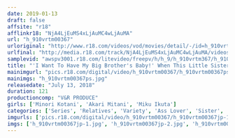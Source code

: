```yaml
---
date: 2019-01-13
draft: false
affsite: "r18"
afflinkr18: "NjA4LjEuMS4xLjAuMC4wLjAuMA"
url: "h_910vrtm00367"
urloriginal: "http://www.r18.com/videos/vod/movies/detail/-/id=h_910vrtm00367"
urlfinal: "http://media.r18.com/track/NjA4LjEuMS4xLjAuMC4wLjAuMA/videos/vod/movies/detail/-/id=h_910vrtm00367"
samplevid: "awspv3001.r18.com/litevideo/freepv/h/h_9/h_910vrtm367/h_910vrtm367_dmb_w.mp4"
title: "'I Want To Have My Big Brother's Baby!' When This Little Sister Suddenly Cums To Her Favorite Big Brother's Home, She Unexpectedly Finds His Fiancee There Too... Unwilling To Let His Little Sister Fuck Her Husband, She Gives Him A Raw Cowgirl! Strapped On To His Cock Nice And Tight, She Makes Him Cum Inside Her Over And Over Again! 4"
mainimgurl: "pics.r18.com/digital/video/h_910vrtm00367/h_910vrtm00367ps.jpg"
mainimgs: "h_910vrtm00367ps.jpg"
releasedate: "July 13, 2018"
duration: 121
productioncomp: "V&R PRODUCE"
girls: ['Minori Kotani', 'Akari Mitani', 'Miku Ikuta']
categories: ['Series', 'Relatives', 'Variety', 'Ass Lover', 'Sister', 'Cowgirl', 'Creampie', 'Hi-Def']
imgurls: ['pics.r18.com/digital/video/h_910vrtm00367/h_910vrtm00367jp-1.jpg', 'pics.r18.com/digital/video/h_910vrtm00367/h_910vrtm00367jp-2.jpg', 'pics.r18.com/digital/video/h_910vrtm00367/h_910vrtm00367jp-3.jpg', 'pics.r18.com/digital/video/h_910vrtm00367/h_910vrtm00367jp-4.jpg', 'pics.r18.com/digital/video/h_910vrtm00367/h_910vrtm00367jp-5.jpg', 'pics.r18.com/digital/video/h_910vrtm00367/h_910vrtm00367jp-6.jpg', 'pics.r18.com/digital/video/h_910vrtm00367/h_910vrtm00367jp-7.jpg', 'pics.r18.com/digital/video/h_910vrtm00367/h_910vrtm00367jp-8.jpg', 'pics.r18.com/digital/video/h_910vrtm00367/h_910vrtm00367jp-9.jpg', 'pics.r18.com/digital/video/h_910vrtm00367/h_910vrtm00367jp-10.jpg', 'pics.r18.com/digital/video/h_910vrtm00367/h_910vrtm00367jp-11.jpg', 'pics.r18.com/digital/video/h_910vrtm00367/h_910vrtm00367jp-12.jpg', 'pics.r18.com/digital/video/h_910vrtm00367/h_910vrtm00367jp-13.jpg', 'pics.r18.com/digital/video/h_910vrtm00367/h_910vrtm00367jp-14.jpg', 'pics.r18.com/digital/video/h_910vrtm00367/h_910vrtm00367jp-15.jpg', 'pics.r18.com/digital/video/h_910vrtm00367/h_910vrtm00367jp-16.jpg', 'pics.r18.com/digital/video/h_910vrtm00367/h_910vrtm00367jp-17.jpg', 'pics.r18.com/digital/video/h_910vrtm00367/h_910vrtm00367jp-18.jpg', 'pics.r18.com/digital/video/h_910vrtm00367/h_910vrtm00367jp-19.jpg', 'pics.r18.com/digital/video/h_910vrtm00367/h_910vrtm00367jp-20.jpg']
imgs: ['h_910vrtm00367jp-1.jpg', 'h_910vrtm00367jp-2.jpg', 'h_910vrtm00367jp-3.jpg', 'h_910vrtm00367jp-4.jpg', 'h_910vrtm00367jp-5.jpg', 'h_910vrtm00367jp-6.jpg', 'h_910vrtm00367jp-7.jpg', 'h_910vrtm00367jp-8.jpg', 'h_910vrtm00367jp-9.jpg', 'h_910vrtm00367jp-10.jpg', 'h_910vrtm00367jp-11.jpg', 'h_910vrtm00367jp-12.jpg', 'h_910vrtm00367jp-13.jpg', 'h_910vrtm00367jp-14.jpg', 'h_910vrtm00367jp-15.jpg', 'h_910vrtm00367jp-16.jpg', 'h_910vrtm00367jp-17.jpg', 'h_910vrtm00367jp-18.jpg', 'h_910vrtm00367jp-19.jpg', 'h_910vrtm00367jp-20.jpg']
---
```

